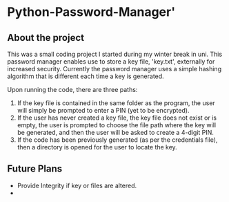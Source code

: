 # Python-Password-Manager'
## About the project
This was a small coding project I started during my winter break in uni. This password manager enables use to store a key file, 'key.txt', externally for increased security. Currently the password manager uses a simple hashing algorithm that is different each time a key is generated.


Upon running the code, there are three paths:
  1. If the key file is contained in the same folder as the program, the user will simply   be prompted to enter a PIN (yet to be encrypted).
  2. If the user has never created a key file, the key file does not exist or is empty, the user is prompted to choose the file path where the key will be generated, and then the user will be asked to create a 4-digit PIN.
  3. If the code has been previously generated (as per the credentials file), then a directory is opened for the user to locate the key.

## Future Plans
* Provide Integrity if key or files are altered.
* 
